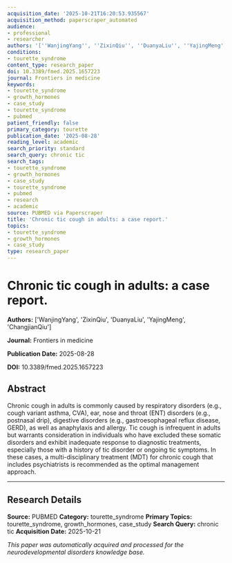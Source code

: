 ```yaml
---
acquisition_date: '2025-10-21T16:20:53.935567'
acquisition_method: paperscraper_automated
audience:
- professional
- researcher
authors: '[''WanjingYang'', ''ZixinQiu'', ''DuanyaLiu'', ''YajingMeng'', ''ChangjianQiu'']'
conditions:
- tourette_syndrome
content_type: research_paper
doi: 10.3389/fmed.2025.1657223
journal: Frontiers in medicine
keywords:
- tourette_syndrome
- growth_hormones
- case_study
- tourette_syndrome
- pubmed
patient_friendly: false
primary_category: tourette
publication_date: '2025-08-28'
reading_level: academic
search_priority: standard
search_query: chronic tic
search_tags:
- tourette_syndrome
- growth_hormones
- case_study
- tourette_syndrome
- pubmed
- research
- academic
source: PUBMED via Paperscraper
title: 'Chronic tic cough in adults: a case report.'
topics:
- tourette_syndrome
- growth_hormones
- case_study
type: research_paper
---
```


# Chronic tic cough in adults: a case report.

**Authors:** ['WanjingYang', 'ZixinQiu', 'DuanyaLiu', 'YajingMeng', 'ChangjianQiu']

**Journal:** Frontiers in medicine

**Publication Date:** 2025-08-28

**DOI:** 10.3389/fmed.2025.1657223

## Abstract

Chronic cough in adults is commonly caused by respiratory disorders (e.g., cough variant asthma, CVA), ear, nose and throat (ENT) disorders (e.g., postnasal drip), digestive disorders (e.g., gastroesophageal reflux disease, GERD), as well as anaphylaxis and allergy. Tic cough is infrequent in adults but warrants consideration in individuals who have excluded these somatic disorders and exhibit inadequate response to diagnostic treatments, especially those with a history of tic disorder or ongoing tic symptoms. In these cases, a multi-disciplinary treatment (MDT) for chronic cough that includes psychiatrists is recommended as the optimal management approach.

---

## Research Details

**Source:** PUBMED
**Category:** tourette_syndrome
**Primary Topics:** tourette_syndrome, growth_hormones, case_study
**Search Query:** chronic tic
**Acquisition Date:** 2025-10-21

*This paper was automatically acquired and processed for the neurodevelopmental disorders knowledge base.*
